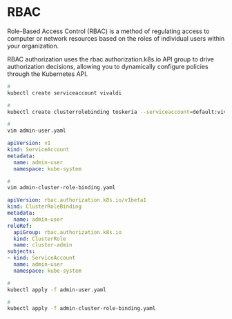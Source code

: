 # RBAC

Role-Based Access Control (RBAC) is a method of regulating access to computer or network resources based on the roles of individual users within your organization.

RBAC authorization uses the rbac.authorization.k8s.io API group to drive authorization decisions, allowing you to dynamically configure policies through the Kubernetes API.



```bash
# 
kubectl create serviceaccount vivaldi
```



```bash
# 
kubectl create clusterrolebinding toskeria --serviceaccount=default:vivaldi --clusterrole=cluster-admin
```



```bash
# 
vim admin-user.yaml
```

```yaml
apiVersion: v1
kind: ServiceAccount
metadata:
  name: admin-user
  namespace: kube-system
```



```bash
# 
vim admin-cluster-role-binding.yaml
```

```yaml
apiVersion: rbac.authorization.k8s.io/v1beta1
kind: ClusterRoleBinding
metadata:
  name: admin-user
roleRef:
  apiGroup: rbac.authorization.k8s.io
  kind: ClusterRole
  name: cluster-admin
subjects:
- kind: ServiceAccount
  name: admin-user
  namespace: kube-system
```



```bash
# 
kubectl apply -f admin-user.yaml
```



```bash
# 
kubectl apply -f admin-cluster-role-binding.yaml
```